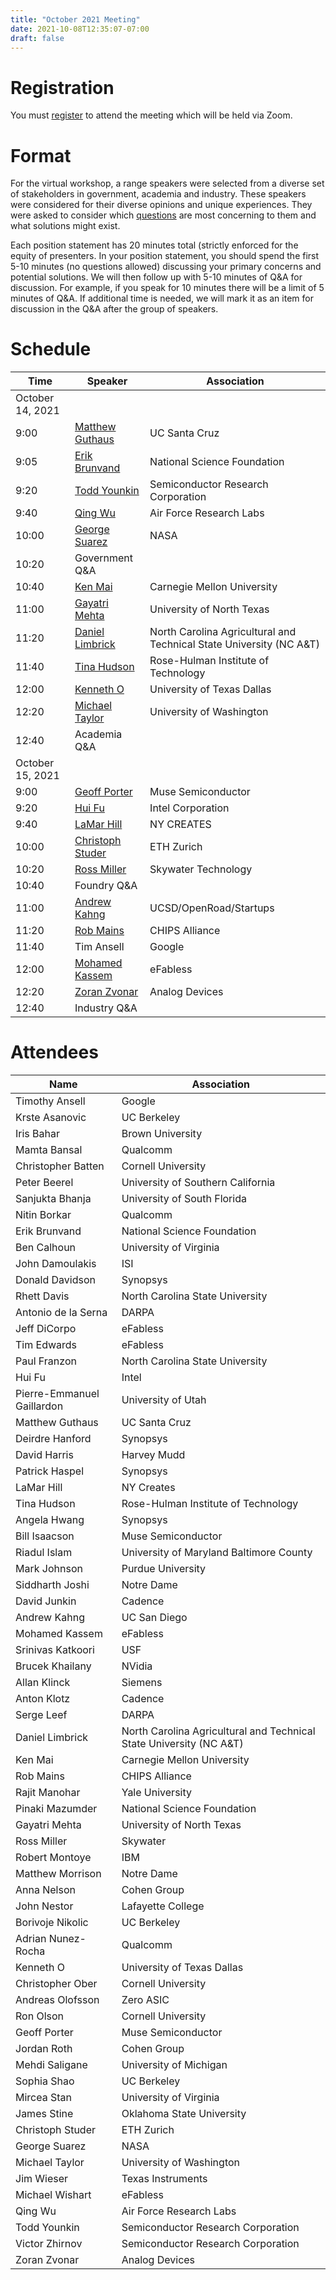 ```yaml
---
title: "October 2021 Meeting"
date: 2021-10-08T12:35:07-07:00
draft: false
---
```


# Registration

You must
[register](https://ucsc.zoom.us/meeting/register/tJIpd-6rrzIoHNJHVno4DllAomwRRyfeag5X)
to attend the meeting which will be held via Zoom.

# Format

For the virtual workshop, a range speakers were selected from a
diverse set of stakeholders in government, academia and
industry. These speakers were considered for their diverse opinions and unique experiences.
They were asked to consider which [questions](/questions) are most
concerning to them and what solutions might exist.

Each position statement has 20 minutes total (strictly enforced for
the equity of presenters. In your position statement, you should spend
the first 5-10 minutes (no questions allowed) discussing your primary
concerns and potential solutions. We will then follow up with 5-10
minutes of Q&A for discussion. For example, if you speak for 10
minutes there will be a limit of 5 minutes of Q&A. If additional time
is needed, we will mark it as an item for discussion in the Q&A after
the group of speakers.

# Schedule

Time | Speaker | Association
--- | --- | ---
October 14, 2021 | |
9:00 | [Matthew Guthaus](/oct_slides/00-guthaus.pdf) | UC Santa Cruz
9:05 | [Erik Brunvand](/oct_slides/01-brunvand.pdf) | National Science Foundation
9:20 | [Todd Younkin](/oct_slides/02-younkin.pdf)  | Semiconductor Research Corporation
9:40 | [Qing Wu](/oct_slides/03-wu.pdf)  | Air Force Research Labs
10:00 | [George Suarez](/oct_slides/04-suarez.pdf)  | NASA
10:20 | Government Q&A |
10:40 | [Ken Mai](/oct_slides/05-mai.pdf)  | Carnegie Mellon University
11:00 | [Gayatri Mehta](/oct_slides/06-mehta.pdf)  | University of North Texas
11:20 | [Daniel Limbrick](/oct_slides/07-limbrick.pdf)  | North Carolina Agricultural and Technical State University (NC A&T)
11:40 | [Tina Hudson](/oct_slides/08-hudson.pdf)  | Rose-Hulman Institute of Technology
12:00 | [Kenneth O](/oct_slides/09-o.pdf)  | University of Texas Dallas
12:20 | [Michael Taylor](/oct_slides/10-taylor.pdf)  | University of Washington
12:40 | Academia Q&A |
October 15, 2021 | |
9:00 | [Geoff Porter](/oct_slides/11-porter.pdf)  | Muse Semiconductor
9:20 | [Hui Fu](/oct_slides/12-fu.pdf)  | Intel Corporation
9:40 | [LaMar Hill](/oct_slides/13-hill.pdf)  | NY CREATES
10:00 | [Christoph Studer](/oct_slides/14-studer.pdf)  | ETH Zurich
10:20 | [Ross Miller](/oct_slides/15-miller.pdf)  | Skywater Technology
10:40 | Foundry Q&A |
11:00 | [Andrew Kahng](/oct_slides/16-kahng.pdf)  | UCSD/OpenRoad/Startups
11:20 | [Rob Mains](/oct_slides/17-mains.pdf)  | CHIPS Alliance
11:40 | Tim Ansell | Google
12:00 | [Mohamed Kassem](/oct_slides/19-kassem.pdf)  | eFabless
12:20 | [Zoran Zvonar](/oct_slides/20-zvonar.pdf)  | Analog Devices
12:40 | Industry Q&A |

# Attendees

 Name | Association
 --- | ---
Timothy	Ansell | Google
Krste	Asanovic | UC Berkeley
Iris	Bahar | Brown University
Mamta	Bansal | Qualcomm
Christopher	Batten | Cornell University
Peter	Beerel | University of Southern California
Sanjukta	Bhanja | University of South Florida
Nitin	Borkar | Qualcomm
Erik	Brunvand | National Science Foundation
Ben	Calhoun | University of Virginia
John	Damoulakis | ISI
Donald	Davidson | Synopsys
Rhett	Davis | North Carolina State University
Antonio	de la Serna | DARPA
Jeff	DiCorpo | eFabless
Tim	Edwards | eFabless
Paul	Franzon | North Carolina State University
Hui	Fu | Intel
Pierre-Emmanuel	Gaillardon | University of Utah
Matthew	Guthaus | UC Santa Cruz
Deirdre	Hanford | Synopsys
David	Harris | Harvey Mudd
Patrick	Haspel | Synopsys
LaMar	Hill | NY Creates
Tina	Hudson | Rose-Hulman Institute of Technology
Angela	Hwang  | Synopsys
Bill	Isaacson | Muse Semiconductor
Riadul	Islam | University of Maryland Baltimore County
Mark	Johnson | Purdue University
Siddharth	Joshi | Notre Dame
David	Junkin | Cadence
Andrew	Kahng | UC San Diego
Mohamed	Kassem | eFabless
Srinivas	Katkoori | USF
Brucek	Khailany | NVidia
Allan	Klinck | Siemens
Anton	Klotz | Cadence
Serge	Leef | DARPA
Daniel	Limbrick | North Carolina Agricultural and Technical State University (NC A&T)
Ken	Mai | Carnegie Mellon University
Rob	Mains | CHIPS Alliance
Rajit	Manohar | Yale University
Pinaki	Mazumder | National Science Foundation
Gayatri	Mehta | University of North Texas
Ross	Miller | Skywater
Robert	Montoye | IBM
Matthew	Morrison | Notre Dame
Anna	Nelson | Cohen Group
John	Nestor | Lafayette College
Borivoje	Nikolic | UC Berkeley
Adrian	Nunez-Rocha | Qualcomm
Kenneth	O | University of Texas Dallas
Christopher	Ober | Cornell University
Andreas	Olofsson | Zero ASIC
Ron	Olson | Cornell University
Geoff	Porter | Muse Semiconductor
Jordan	Roth | Cohen Group
Mehdi	Saligane | University of Michigan
Sophia	Shao | UC Berkeley
Mircea	Stan  | University of Virginia
James	Stine | Oklahoma State University
Christoph	Studer | ETH Zurich
George	Suarez | NASA
Michael	Taylor | University of Washington
Jim	Wieser | Texas Instruments
Michael	Wishart | eFabless
Qing	Wu | Air Force Research Labs
Todd	Younkin | Semiconductor Research Corporation
Victor	Zhirnov | Semiconductor Research Corporation
Zoran	Zvonar | Analog Devices

&nbsp;